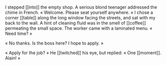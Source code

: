 I stepped [[into]] the empty shop. A serious blond teenager addressed the chime in French. « Welcome. Please seat yourself anywhere. » I chose a corner [[table]] along the long window facing the streets, and sat with my back to the wall. A hint of cleaning fluid was in the smell of [[coffee]] permeating the small space. The worker came with a laminated menu. « Need time? »

« No thanks. Is the boss here? I hope to apply. »

« Apply for the job? » He [[twitched]] his eye, but replied: « One [[moment]]. Alain! »
